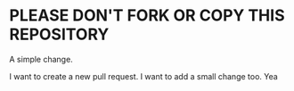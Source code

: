 PLEASE DON'T FORK OR COPY THIS REPOSITORY
=========================================

A simple change.

I want to create a new pull request.
I want to add a small change too.
Yea
